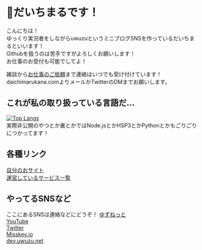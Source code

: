 # 🫠だいちまるです！
こんにちは！  
ゆっくり実況者をしながらuwuzuというミニブログSNSを作っているだいちまるといいます！  
Githubを扱うのは苦手ですがよろしくお願いします！  
お仕事のお受付も可能でしてよ！  
  
雑談から[お仕事のご依頼](https://daichimarukana.com/others/note/request_works.html)まで連絡はいつでも受け付けています！  
daichimarukana.comよりメールかTwitterのDMまでお願いします。  

## これが私の取り扱っている言語だ...
[![Top Langs](https://github-readme-stats.vercel.app/api/top-langs/?username=daichimarukana&layout=compact)](https://github.com/anuraghazra/github-readme-stats)  
実際非公開のやつとか裏とかではNode.jsとかHSP3とかPythonとかもごりごりにつかってます！
## 各種リンク
[自分のおサイト](https://daichimarukana.com)  
[運営しているサービス一覧](https://daichimarukana.com/service/)  

## やってるSNSなど
ここにあるSNSは連絡などにどうぞ！
[ゆずねっと](https://uwuzu.net/@daichimarukana)    
[YouTube](https://www.youtube.com/channel/UCkilmFnwB_3pSMFsey6ZKrA)  
[Twitter](https://twitter.com/daichimarukana)  
[Misskey.io](https://misskey.io/@daichimarukana)  
[dev.uwuzu.net](https://dev.uwuzu.net/@daichimarukana)  
